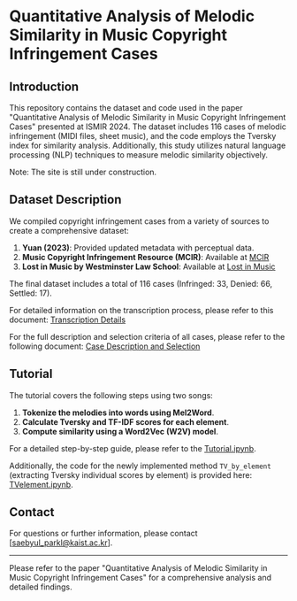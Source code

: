 # Quantitative Analysis of Melodic Similarity in Music Copyright Infringement Cases 

## Introduction

This repository contains the dataset and code used in the paper "Quantitative Analysis of Melodic Similarity in Music Copyright Infringement Cases" presented at ISMIR 2024. The dataset includes 116 cases of melodic infringement (MIDI files, sheet music), and the code employs the Tversky index for similarity analysis. Additionally, this study utilizes natural language processing (NLP) techniques to measure melodic similarity objectively.

Note: The site is still under construction.


## Dataset Description

We compiled copyright infringement cases from a variety of sources to create a comprehensive dataset:

1. **Yuan (2023)**: Provided updated metadata with perceptual data.
2. **Music Copyright Infringement Resource (MCIR)**: Available at [MCIR](https://blogs.law.gwu.edu/mcir/)
3. **Lost in Music by Westminster Law School**: Available at [Lost in Music](https://www.lostinmusic.org/)

The final dataset includes a total of 116 cases (Infringed: 33, Denied: 66, Settled: 17).

For detailed information on the transcription process, please refer to this document: [Transcription Details](https://docs.google.com/document/d/1LxcY9rqn1MepNODICntibbvZvVgO7M4fb09eALphJTE/edit?usp=sharing)

For the full description and selection criteria of all cases, please refer to the following document: [Case Description and Selection](https://docs.google.com/spreadsheets/d/1eBYHDWRLVL-3-Ze28-dyPLcJHIEUETiFUZzf_fGZ6uU/edit?usp=sharing)

## Tutorial
The tutorial covers the following steps using two songs:

1. **Tokenize the melodies into words using Mel2Word**.
2. **Calculate Tversky and TF-IDF scores for each element**.
3. **Compute similarity using a Word2Vec (W2V) model**.

For a detailed step-by-step guide, please refer to the [Tutorial.ipynb](Tutorial.ipynb).

Additionally, the code for the newly implemented method `TV_by_element` (extracting Tversky individual scores by element) is provided here: [TVelement.ipynb](TVelement.ipynb).

## Contact
For questions or further information, please contact [saebyul_parkl@kaist.ac.kr].

---

Please refer to the paper "Quantitative Analysis of Melodic Similarity in Music Copyright Infringement Cases" for a comprehensive analysis and detailed findings.
